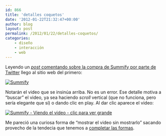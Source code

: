 ```yaml
---
id: 866
title: 'detalles coquetos'
date: '2012-01-22T21:32:47+00:00'
author: blog
layout: post
permalink: /2012/01/22/detalles-coquetos/
categories:
    - diseño
    - interacción
    - web
---
```


Leyendo un [*post* comentando sobre la compra de Summify por parte de Twitter](http://www.mikeindustries.com/blog/archive/2012/01/twitter-buys-summify-gives-everyone-a-reason-to-use-it "ver el post") llego al sitio web del primero:

[![Summify](//www.mauriciogiraldo.com/blog/wp-content/uploads/2012/01/Screen-shot-2012-01-22-at-7.54.22-PM-300x215.png "Summify - Página principal - clic para ver grande")](/wp-wp-content/uploads/2012/01/Screen-shot-2012-01-22-at-7.54.22-PM.png)

Notarán el video que se insinúa arriba. No es un error. Ese detalle motiva a “buscar” el video, ya sea haciendo *scroll* vertical (que no funciona, pero sería elegante que sí) o dando clic en <e>play. Al dar clic aparece el video:</e>

[![](//www.mauriciogiraldo.com/blog/wp-content/uploads/2012/01/Screen-shot-2012-01-22-at-7.55.03-PM-300x214.png "Summify - Viendo el video - clic para ver grande")](/wp-wp-content/uploads/2012/01/Screen-shot-2012-01-22-at-7.55.03-PM.png)

Me pareció una curiosa forma de “mostrar el video sin mostrarlo” sacando provecho de la tendecia que tenemos a [completar las formas](http://es.wikipedia.org/wiki/Psicolog%C3%ADa_de_la_Gestalt "Gestalt en Wikipedia").